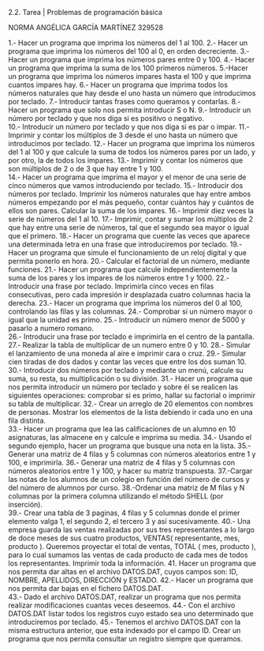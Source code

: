 2.2. Tarea | Problemas de programación básica

  NORMA ANGÉLICA GARCÍA MARTÍNEZ
  329528

1.- Hacer un programa que imprima los números del 1 al 100.
2.- Hacer un programa que imprima los números del 100 al 0, en orden decreciente.
3.- Hacer un programa que imprima los números pares entre 0 y 100.
4.- Hacer un programa que imprima la suma de los 100 primeros números.
5.-Hacer  un  programa  que  imprima  los  números  impares  hasta  el  100  y  que  imprima  cuantos impares hay. 6.- Hacer un programa que imprima todos los números naturales que hay desde el uno hasta un número que introducimos por teclado.
7.- Introducir tantas frases como queramos y contarlas.
8.- Hacer un programa que solo nos permita introducir S o N.
9.- Introducir un número por teclado y que nos diga si es positivo o negativo.  
10.- Introducir un número por teclado y que nos diga si es par o impar.
11.-  Imprimir  y  contar  los  múltiplos  de  3  desde  el  uno  hasta  un  número  que  introducimos  por teclado.
12.- Hacer un programa que imprima los números del 1 al 100 y que calcule la suma de todos los números pares por un lado, y por otro, la de todos los impares.
13.- Imprimir y contar los números que son múltiplos de 2 o de 3 que hay entre 1 y 100.  
14.-  Hacer  un  programa  que  imprima  el  mayor  y  el  menor  de  una  serie  de  cinco  números  que vamos introduciendo por teclado.
15.-  Introducir  dos  números  por  teclado.  Imprimir  los  números  naturales  que  hay  entre  ambos números  empezando  por  el  más  pequeño,  contar  cuántos  hay  y  cuántos  de  ellos  son  pares. Calcular la suma de los impares.
16.- Imprimir diez veces la serie de números del 1 al 10.
17.-  Imprimir,  contar  y  sumar  los  múltiplos  de  2  que  hay  entre  una  serie  de  números,  tal  que  el segundo sea mayor o igual que el primero.
18.-  Hacer  un  programa  que  cuente  las  veces  que  aparece  una  determinada  letra  en  una  frase que introduciremos por teclado.
19.- Hacer un programa que simule el funcionamiento de un reloj digital y que permita ponerlo en hora.
20.- Calcular el factorial de un número, mediante funciones.
21.-  Hacer  un  programa  que  calcule  independientemente  la  suma  de  los  pares  y  los  impares  de los números entre 1 y 1000.
22.-  Introducir  una  frase  por  teclado.  Imprimirla  cinco  veces  en  filas  consecutivas,  pero  cada impresión ir desplazada cuatro columnas hacia la derecha.
23.-  Hacer  un  programa  que  imprima  los  números  del  0  al  100,  controlando  las  filas  y  las columnas. 24.- Comprobar si un número mayor o igual que la unidad es primo.
25.- Introducir un número menor de 5000 y pasarlo a numero romano.  
26.- Introducir una frase por teclado e imprimirla en el centro de la pantalla.  
27.- Realizar la tabla de multiplicar de un numero entre 0 y 10.
28.- Simular el lanzamiento de una moneda al aire e imprimir cara o cruz.
29.- Simular cien tiradas de dos dados y contar las veces que entre los dos suman 10.
30.-  Introducir  dos  números  por  teclado  y  mediante  un  menú,  calcule  su  suma,  su  resta,  su multiplicación o su división.
31.-  Hacer  un  programa  que  nos  permita  introducir  un  número  por  teclado  y  sobre  él  se  realicen las  siguientes  operaciones:  comprobar  si  es  primo,  hallar  su  factorial  o  imprimir  su  tabla  de multiplicar. 32.- Crear un arreglo de 20 elementos con nombres de personas. Mostrar los elementos de la lista debiendo ir cada uno en una fila distinta.  
33.- Hacer un programa que lea las calificaciones de un alumno en 10 asignaturas, las almacene en y calcule e imprima su media.
34.- Usando el segundo ejemplo, hacer un programa que busque una nota en la lista.
35.-  Generar  una  matriz  de  4  filas  y  5  columnas  con  números  aleatorios  entre  1  y  100,  e imprimirla.
36.- Generar una matriz de 4 filas y 5 columnas con números aleatorios entre 1 y 100, y hacer su matriz transpuesta.
37.-Cargar las notas de los alumnos de un colegio en función del número de cursos y del número de alumnos por curso.
38.-Ordenar  una  matriz  de  M  filas  y  N  columnas  por  la  primera  columna  utilizando  el  método SHELL (por inserción).  
39.-  Crear  una  tabla  de  3  paginas,  4  filas  y  5  columnas  donde  el  primer  elemento  valga  1,  el segundo 2, el tercero 3 y así sucesivamente.
40.-  Una  empresa  guarda  las  ventas  realizadas  por  sus  tres  representantes  a  lo  largo  de  doce meses de sus cuatro productos, VENTAS( representante, mes, producto ). Queremos proyectar el total de ventas, TOTAL ( mes, producto ), para lo cual sumamos las ventas de cada producto de cada mes de todos los representantes. Imprimir toda la información.
41. Hacer un programa que nos permita dar altas en el archivo DATOS.DAT, cuyos campos son: ID, NOMBRE, APELLIDOS, DIRECCIÓN y ESTADO.
42.- Hacer un programa que nos permita dar bajas en el fichero DATOS.DAT.  
43.-  Dado  el  archivo  DATOS.DAT,  realizar  un  programa  que  nos  permita  realizar  modificaciones cuantas veces deseemos.
44.-  Con  el  archivo  DATOS.DAT  listar  todos  los  registros  cuyo  estado  sea  uno  determinado  que introduciremos por teclado. 
45.- Tenemos  el  archivo  DATOS.DAT  con  la  misma  estructura  anterior,  que  esta  indexado  por  el campo ID. Crear un programa que nos permita consultar un registro siempre que queramos.
